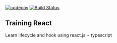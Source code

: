 [![codecov](https://codecov.io/gh/irfanandriansyah1997/training-react/branch/master/graph/badge.svg)](https://codecov.io/gh/irfanandriansyah1997/training-react) [![Build Status](https://travis-ci.com/irfanandriansyah1997/TrainingReact.svg?branch=master)](https://travis-ci.com/irfanandriansyah1997/TrainingReact)

## Training React

Learn lifecycle and hook using react.js + typescript 
